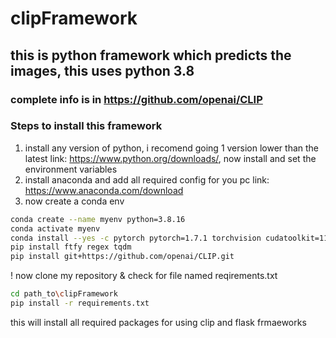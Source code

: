 # clipFramework

## this is python framework which predicts the images, this uses python 3.8

### complete info is in https://github.com/openai/CLIP
### Steps to install this framework
1. install any version of python, i recomend going 1 version lower than the latest link: https://www.python.org/downloads/, now install and set the environment variables
2. install anaconda and add all required config for you pc link: https://www.anaconda.com/download
3. now create a conda env
```bash
conda create --name myenv python=3.8.16
conda activate myenv
conda install --yes -c pytorch pytorch=1.7.1 torchvision cudatoolkit=11.0
pip install ftfy regex tqdm
pip install git+https://github.com/openai/CLIP.git
```

! now clone my repository & check for file named reqirements.txt
```bash
cd path_to\clipFramework
pip install -r requirements.txt
```
this will install all required packages for using clip and flask frmaeworks
